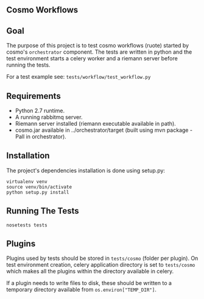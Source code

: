 Cosmo Workflows
---------------

## Goal

The purpose of this project is to test cosmo workflows (ruote) started by cosmo's `orchestrator` component.
The tests are written in python and the test environment starts a celery worker and a riemann server before running the tests.

For a test example see: `tests/workflow/test_workflow.py`


## Requirements

* Python 2.7 runtime.
* A running rabbitmq server.
* Riemann server installed (riemann executable available in path).
* cosmo.jar available in ../orchestrator/target (built using mvn package -Pall in orchestrator).


## Installation

The project's dependencies installation is done using setup.py:

```
virtualenv venv
source venv/bin/activate
python setup.py install
```


## Running The Tests

```
nosetests tests
```


## Plugins

Plugins used by tests should be stored in `tests/cosmo` (folder per plugin).
On test environment creation, celery application directory is set to `tests/cosmo` which makes all the plugins within the directory available in celery.

If a plugin needs to write files to disk, these should be written to a temporary directory available from `os.environ["TEMP_DIR"]`.
